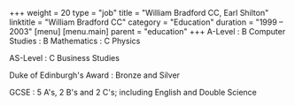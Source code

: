 +++
weight = 20
type = "job"
title = "William Bradford CC, Earl Shilton"
linktitle = "William Bradford CC"
category = "Education"
duration = "1999 – 2003"
[menu]
  [menu.main]
    parent = "education"
+++
A-Level
: B Computer Studies
: B Mathematics
: C Physics

AS-Level
: C Business Studies

Duke of Edinburgh's Award
: Bronze and Silver

GCSE
: 5 A's, 2 B's and 2 C's; including English and Double Science
